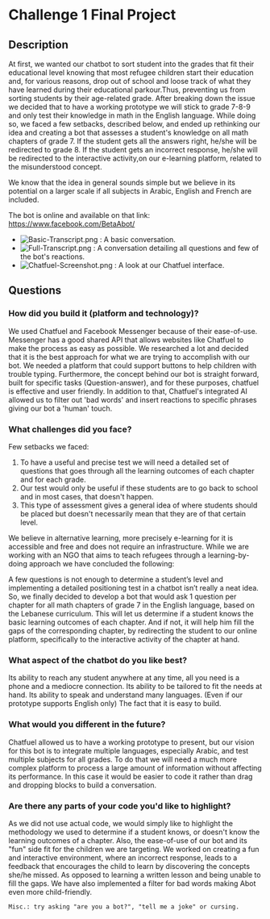 # Challenge 1 Final Project

## Description

At first, we wanted our chatbot to sort student into the grades that fit their educational level knowing that most refugee children start their education and, for various reasons, drop out of school and loose track of what they have learned during their educational parkour.Thus, preventing us from sorting students by their age-related grade. 
After breaking down the issue we decided that to have a working prototype we will stick to grade 7-8-9 and only test their knowledge in math in the English language. While doing so, we faced a few setbacks, described below, and ended up rethinking our idea and creating a bot that assesses a student's knowledge on all math chapters of grade 7. If the student gets all the answers right, he/she will be redirected to grade 8. If the student gets an incorrect response, he/she will be redirected to the interactive activity,on our e-learning platform, related to the misunderstood concept.

We know that the idea in general sounds simple but we believe in its potential on a larger scale if all subjects in Arabic, English and French are included.

The bot is online and available on that link: https://www.facebook.com/BetaAbot/
        
*  ![Basic-Transcript.png](https://gitlab.refugeelearning.site/rla/The-Alternative/team-template/blob/master/challenge1/Basic-Transcript.png)    : A basic conversation.
*  ![Full-Transcript.png](https://gitlab.refugeelearning.site/rla/The-Alternative/team-template/blob/master/challenge1/Full-Transcript.png)     : A conversation detailing all questions and few of the bot's reactions.
*  ![Chatfuel-Screenshot.png](https://gitlab.refugeelearning.site/rla/The-Alternative/team-template/blob/master/challenge1/Chatfuel-Screenshot.png) : A look at our Chatfuel interface.
           

## Questions

### How did you build it (platform and technology)?

We used Chatfuel and Facebook Messenger because of their ease-of-use. Messenger has a good shared API that allows websites like Chatfuel to make the process as easy as possible.
We researched a lot and decided that it is the best approach for what we are trying to accomplish with our bot. We needed a platform that could support buttons to help children with trouble typing. Furthermore, the concept behind our bot is straight forward, built for specific tasks (Question-answer), and for these purposes, chatfuel is effective and user friendly. In addition to that, Chatfuel's integrated AI allowed us to filter out 'bad words' and insert reactions to specific phrases giving our bot a 'human' touch.

### What challenges did you face?

Few setbacks we faced:
1. To have a useful and precise test we will need a detailed set of questions that goes through all the learning outcomes of each chapter and for each grade.
2. Our test would only be useful if these students are to go back to school and in most cases, that doesn't happen. 
3. This type of assessment gives a general idea of where students should be placed but doesn't necessarily mean that they are of that certain level.
   

We believe in alternative learning, more precisely e-learning for it is accessible and free and does not require an infrastructure. While we are working with an NGO that aims to teach refugees through a learning-by-doing approach we have concluded the following:
    
A few questions is not enough to determine a student’s level and implementing a detailed positioning test in a chatbot isn’t really a neat idea. So, we finally decided to develop a bot that would ask 1 question per chapter for all math chapters of grade 7 in the English language, based on the Lebanese curriculum. This will let us determine if a student knows the basic learning outcomes of each chapter. And if not, it will help him fill the gaps of the corresponding chapter, by redirecting the student to our online platform, specifically to the interactive activity of the chapter at hand.


### What aspect of the chatbot do you like best? 

Its ability to reach any student anywhere at any time, all you need is a phone and a mediocre connection.
Its ability to be tailored to fit the needs at hand.
Its ability to speak and understand many languages. (Even if our prototype supports English only)
The fact that it is easy to build.


### What would you different in the future? 

Chatfuel allowed us to have a working prototype to present, but our vision for this bot is to integrate multiple languages, especially Arabic, and test multiple subjects for all grades. To do that we will need a much more complex platform to process a large amount of information without affecting its performance. In this case it would be easier to code it rather than drag and dropping blocks to build a conversation.

### Are there any parts of your code you'd like to highlight?

As we did not use actual code, we would simply like to highlight the methodology we used to determine if a student knows, or doesn't know the learning outcomes of a chapter.
Also, the ease-of-use of our bot and its "fun" side fit for the children we are targeting. We worked on creating a fun and interactive environment, where an incorrect response, leads to a feedback that encourages the child to learn by discovering the concepts she/he missed. As opposed to learning a written lesson and being unable to fill the gaps.
We have also implemented a filter for bad words making Abot even more child-friendly.

    Misc.: try asking "are you a bot?", "tell me a joke" or cursing.

